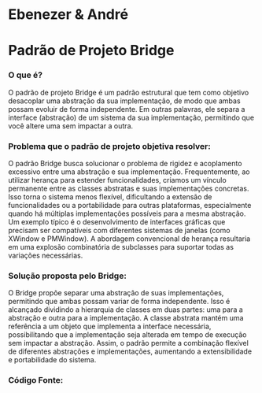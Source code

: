 # Ebenezer & André
# Padrão de Projeto Bridge
### O que é?
O padrão de projeto Bridge é um padrão estrutural que tem como objetivo desacoplar uma abstração da sua implementação, de modo que ambas possam evoluir de forma independente. Em outras palavras, ele separa a interface (abstração) de um sistema da sua implementação, permitindo que você altere uma sem impactar a outra.
### Problema que o padrão de projeto objetiva resolver:
O padrão Bridge busca solucionar o problema de rigidez e acoplamento excessivo entre uma abstração e sua implementação. Frequentemente, ao utilizar herança para estender funcionalidades, criamos um vínculo permanente entre as classes abstratas e suas implementações concretas. Isso torna o sistema menos flexível, dificultando a extensão de funcionalidades ou a portabilidade para outras plataformas, especialmente quando há múltiplas implementações possíveis para a mesma abstração. Um exemplo típico é o desenvolvimento de interfaces gráficas que precisam ser compatíveis com diferentes sistemas de janelas (como XWindow e PMWindow). A abordagem convencional de herança resultaria em uma explosão combinatória de subclasses para suportar todas as variações necessárias.
### Solução proposta pelo Bridge:
O Bridge propõe separar uma abstração de suas implementações, permitindo que ambas possam variar de forma independente. Isso é alcançado dividindo a hierarquia de classes em duas partes: uma para a abstração e outra para a implementação. A classe abstrata mantém uma referência a um objeto que implementa a interface necessária, possibilitando que a implementação seja alterada em tempo de execução sem impactar a abstração. Assim, o padrão permite a combinação flexível de diferentes abstrações e implementações, aumentando a extensibilidade e portabilidade do sistema.
### Código Fonte:

